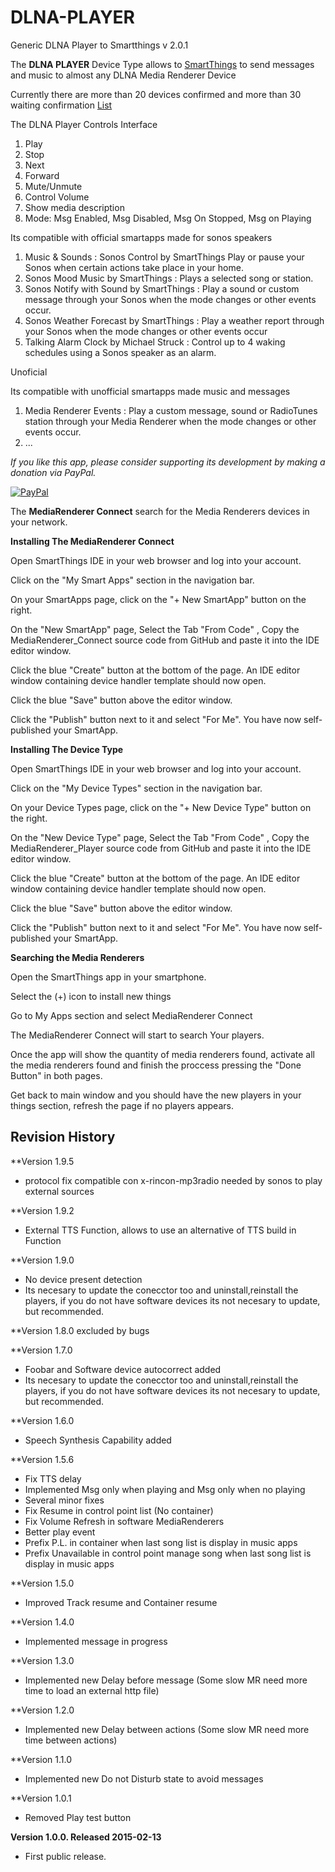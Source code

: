 # DLNA-PLAYER 
Generic DLNA Player to Smartthings v 2.0.1

The **DLNA PLAYER** Device Type allows to [SmartThings](http://www.smartthings.com) to send messages and music to almost any DLNA Media Renderer Device

Currently there are more than 20 devices confirmed and more than 30 waiting confirmation [List](https://community.smartthings.com/t/working-speakers-20-devices-confirmed-31-waiting-confirmation-last-addition-heos-7-help-us-to-increase-the-list/12107/)


The DLNA Player Controls Interface

1. Play
2. Stop
3. Next 
4. Forward
5. Mute/Unmute
6. Control Volume
7. Show media description
8. Mode: Msg Enabled, Msg Disabled, Msg On Stopped, Msg on Playing



Its compatible with official smartapps made for sonos speakers

 1. Music & Sounds : Sonos Control by SmartThings Play or pause your Sonos when certain actions take place in your home.
 2. Sonos Mood Music by SmartThings : Plays a selected song or station. 
 3. Sonos Notify with Sound by SmartThings : Play a sound or custom message through your Sonos when the mode changes or other events occur.
 4. Sonos Weather Forecast by SmartThings : Play a weather report through your Sonos when the mode changes or other events occur
 5. Talking Alarm Clock by Michael Struck : Control up to 4 waking schedules using a Sonos speaker as an alarm.
 
Unoficial 

Its compatible with  unofficial smartapps made music and messages

1. Media Renderer Events : Play a custom message, sound or RadioTunes station through your Media Renderer when the mode changes or other events occur.
2. ...


*If you like this app, please consider supporting its development by making a
donation via PayPal.*

[![PayPal](https://www.paypalobjects.com/en_US/i/btn/btn_donate_LG.gif)](https://www.paypal.com/cgi-bin/webscr?cmd=_s-xclick&hosted_button_id=A6XBY99S5FECL)

The **MediaRenderer Connect** search for the Media Renderers devices in your network.



**Installing The MediaRenderer Connect**



Open SmartThings IDE in your web browser and log into your account.

Click on the "My Smart Apps" section in the navigation bar.

On your SmartApps page, click on the "+ New SmartApp" button on the right.

On the "New SmartApp" page, Select the Tab "From Code" , Copy the MediaRenderer_Connect source code from GitHub and paste it into the IDE editor window.

Click the blue "Create" button at the bottom of the page. An IDE editor window containing device handler template should now open.

Click the blue "Save" button above the editor window.

Click the "Publish" button next to it and select "For Me". You have now self-published your SmartApp.



**Installing The Device Type**


Open SmartThings IDE in your web browser and log into your account.

Click on the "My Device Types" section in the navigation bar.

On your Device Types page, click on the "+ New Device Type" button on the right.

On the "New Device Type" page, Select the Tab "From Code" , Copy the MediaRenderer_Player source code from GitHub and paste it into the IDE editor window.

Click the blue "Create" button at the bottom of the page. An IDE editor window containing device handler template should now open.

Click the blue "Save" button above the editor window.

Click the "Publish" button next to it and select "For Me". You have now self-published your SmartApp.


**Searching the Media Renderers**


Open the SmartThings app in your smartphone.

Select the (+) icon to install new things

Go to My Apps section and select MediaRenderer Connect

The MediaRenderer Connect will start to search Your players.

Once the app will show the quantity of media renderers found, activate all the media renderers found and finish the proccess pressing the "Done Button" in both pages.

Get back to main window and you should have the new players in your things section, refresh the page if no players appears.

Revision History
----------------
**Version 1.9.5
* protocol fix compatible con x-rincon-mp3radio needed by sonos to play external sources

**Version 1.9.2
* External TTS Function, allows to use an alternative of TTS build in Function

**Version 1.9.0
* No device present detection
* Its necesary to update the conecctor too and uninstall,reinstall the players, if you do not have software devices its not necesary to update, but recommended.

**Version 1.8.0
excluded by bugs

**Version 1.7.0
* Foobar and Software device autocorrect added
* Its necesary to update the conecctor too and uninstall,reinstall the players, if you do not have software devices its not necesary to update, but recommended.

**Version 1.6.0
* Speech Synthesis Capability added

**Version 1.5.6 
* Fix TTS delay 
* Implemented Msg only when playing and Msg only when no playing
* Several minor fixes
* Fix Resume in control point list (No container)
* Fix Volume Refresh in software MediaRenderers
* Better play event
* Prefix P.L. in container when last song list is display in music apps 
* Prefix Unavailable in control point manage song when last song list is display in music apps 

**Version 1.5.0 
* Improved Track resume and Container resume

**Version 1.4.0 
* Implemented message in progress

**Version 1.3.0 
* Implemented new Delay before message (Some slow MR need more time to load an external http file)

**Version 1.2.0 
* Implemented new Delay between actions (Some slow MR need more time between actions)

**Version 1.1.0 
* Implemented new Do not Disturb state to avoid messages 

**Version 1.0.1 
* Removed Play test button

**Version 1.0.0. Released 2015-02-13**
* First public release.

